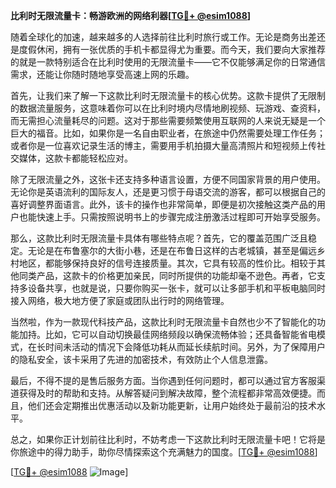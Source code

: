 **比利时无限流量卡：畅游欧洲的网络利器[[TG💪+ @esim1088](https://t.me/s/esim1088)]**

随着全球化的加速，越来越多的人选择前往比利时旅行或工作。无论是商务出差还是度假休闲，拥有一张优质的手机卡都显得尤为重要。而今天，我们要向大家推荐的就是一款特别适合在比利时使用的无限流量卡——它不仅能够满足你的日常通信需求，还能让你随时随地享受高速上网的乐趣。

首先，让我们来了解一下这款比利时无限流量卡的核心优势。这款卡提供了无限制的数据流量服务，这意味着你可以在比利时境内尽情地刷视频、玩游戏、查资料，而无需担心流量耗尽的问题。这对于那些需要频繁使用互联网的人来说无疑是一个巨大的福音。比如，如果你是一名自由职业者，在旅途中仍然需要处理工作任务；或者你是一位喜欢记录生活的博主，需要用手机拍摄大量高清照片和短视频上传社交媒体，这款卡都能轻松应对。

除了无限流量之外，这张卡还支持多种语言设置，方便不同国家背景的用户使用。无论你是英语流利的国际友人，还是更习惯于母语交流的游客，都可以根据自己的喜好调整界面语言。此外，该卡的操作也非常简单，即便是初次接触这类产品的用户也能快速上手。只需按照说明书上的步骤完成注册激活过程即可开始享受服务。

那么，这款比利时无限流量卡具体有哪些特点呢？首先，它的覆盖范围广泛且稳定。无论是在布鲁塞尔的大街小巷，还是在布鲁日这样的古老城镇，甚至是偏远乡村地区，都能够保持良好的信号连接质量。其次，它具有较高的性价比。相较于其他同类产品，这款卡的价格更加亲民，同时所提供的功能却毫不逊色。再者，它支持多设备共享，也就是说，只要你购买一张卡，就可以让多部手机和平板电脑同时接入网络，极大地方便了家庭或团队出行时的网络管理。

当然啦，作为一款现代科技产品，这款比利时无限流量卡自然也少不了智能化的功能加持。比如，它可以自动切换最佳网络频段以确保流畅体验；还具备智能省电模式，在长时间未活动的情况下会降低功耗从而延长续航时间。另外，为了保障用户的隐私安全，该卡采用了先进的加密技术，有效防止个人信息泄露。

最后，不得不提的是售后服务方面。当你遇到任何问题时，都可以通过官方客服渠道获得及时的帮助和支持。从解答疑问到解决故障，整个流程都非常高效便捷。而且，他们还会定期推出优惠活动以及新功能更新，让用户始终处于最前沿的技术水平。

总之，如果你正计划前往比利时，不妨考虑一下这款比利时无限流量卡吧！它将是你旅途中的得力助手，助你尽情探索这个充满魅力的国度。[[TG💪+ @esim1088](https://t.me/s/esim1088)]

[[TG💪+ @esim1088](https://t.me/s/esim1088) ![Image](https://i.postimg.cc/4NQfJmqS/Snipaste-2025-05-13-00-14-12.png)]